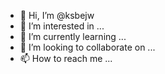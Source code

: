 - 👋 Hi, I’m @ksbejw
- 👀 I’m interested in ...
- 🌱 I’m currently learning ...
- 💞️ I’m looking to collaborate on ...
- 📫 How to reach me ...

<!---
ksbejw/ksbejw is a ✨ special ✨ repository because its `README.md` (this file) appears on your GitHub profile.
You can click the Preview link to take a look at your changes.
--->
